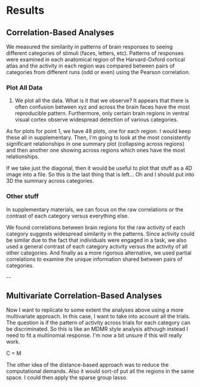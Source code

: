 # Results

## Correlation-Based Analyses

We measured the similarity in patterns of brain responses to seeing different categories of stimuli (faces, letters, etc). Patterns of responses were examined in each anatomical region of the Harvard-Oxford cortical atlas and the activity in each region was compared between pairs of categories from different runs (odd or even) using the Pearson correlation.

### Plot All Data

1. We plot all the data. What is it that we observe? It appears that there is often confusion between xyz and across the brain faces have the most reproducible pattern. Furthermore, only certain brain regions in ventral visual cortex observe widespread detection of various categories.

As for plots for point 1, we have 48 plots, one for each region. I would keep these all in supplementary. Then, I'm going to look at the most consistently significant relationships in one summary plot (collapsing across regions) and then another one showing across regions which ones have the most relationships.

If we take just the diagonal, then it would be useful to plot that stuff as a 4D image into a file. So this is the last thing that is left... Oh and I should put into 3D the summary across categories.


### Other stuff

In supplementary materials, we can focus on the raw correlations or the contrast of each category versus everything else.

We found correlations between brain regions for the raw activity of each category suggests widespread similarity in the patterns. Since activity could be similar due to the fact that individuals were engaged in a task, we also used a general contrast of each category activity versus the activity of all other categories. And finally as a more rigorous alternative, we used partial correlations to examine the unique information shared between pairs of categories.

--

## Multivariate Correlation-Based Analyses

Now I want to replicate to some extent the analyses above using a more multivariate approach. In this case, I want to take into account all the trials. The question is if the pattern of activity across trials for each category can be discriminated. So this is like an MDMR style analysis although instead I need to fit a multinomial response. I'm now a bit unsure if this will really work.

C = M

The other idea of the distance-based approach was to reduce the computational demands. Also it would sort-of put all the regions in the same space. I could then apply the sparse group lasso. 
  
  
  
  
  